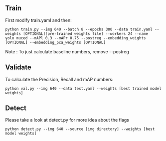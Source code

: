 ## Train
First modify train.yaml and then:
```
python train.py --img 640 --batch 8 --epochs 300 --data train.yaml --weights [OPTIONAL][pre-trained weights file] --workers 24 --name yolo_muced --mAPl 0.3 --mAPr 0.75 --postreg --embedding_weights [OPTIONAL] --embedding_pca_weights [OPTIONAL]
```
Note : To just calculate baseline numbers, remove --postreg

## Validate
To calculate the Precision, Recall and mAP numbers:
```
python val.py --img 640 --data test.yaml --weights [best trained model weights]
```

## Detect
Please take a look at detect.py for more idea about the flags
```
python detect.py --img 640 --source [img directory] --weights [best model weights]
```
